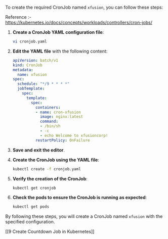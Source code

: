 To create the required CronJob named `xfusion`, you can follow these steps:

Reference :- https://kubernetes.io/docs/concepts/workloads/controllers/cron-jobs/

1. **Create a CronJob YAML configuration file**:

    ```bash
    vi cronjob.yaml
    ```

2. **Edit the YAML file** with the following content:

    ```yaml
    apiVersion: batch/v1
    kind: CronJob
    metadata:
      name: xfusion
    spec:
      schedule: "*/9 * * * *"
      jobTemplate:
        spec:
          template:
            spec:
              containers:
              - name: cron-xfusion
                image: nginx:latest
                command:
                - /bin/sh
                - -c
                - echo Welcome to xfusioncorp!
              restartPolicy: OnFailure
    ```

3. **Save and exit the editor**.

4. **Create the CronJob using the YAML file**:

    ```bash
    kubectl create -f cronjob.yaml
    ```

5. **Verify the creation of the CronJob**:

    ```bash
    kubectl get cronjob
    ```

6. **Check the pods to ensure the CronJob is running as expected**:

    ```bash
    kubectl get pods
    ```

By following these steps, you will create a CronJob named `xfusion` with the specified configuration.

[[9 Create Countdown Job in Kubernetes]]